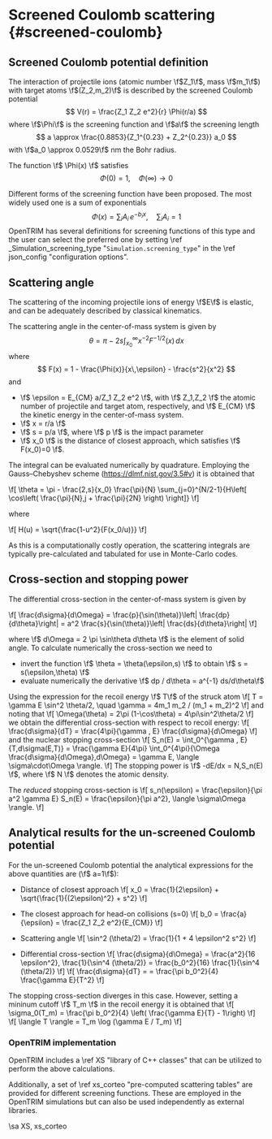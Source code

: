 # Screened Coulomb scattering {#screened-coulomb}

## Screened Coulomb potential definition

The interaction of projectile ions (atomic number \f$Z_1\f$, mass \f$m_1\f$) with target atoms \f$(Z_2,m_2)\f$ is described by the screened Coulomb potential 
$$
V(r) = \frac{Z_1 Z_2 e^2}{r} \Phi(r/a)
$$
where \f$\Phi\f$ is the screening function and \f$a\f$ the screening length
$$
a \approx \frac{0.8853}{Z_1^{0.23} + Z_2^{0.23}} a_0
$$
with \f$a_0 \approx 0.0529\f$ nm the Bohr radius.

The function \f$ \Phi(x) \f$ satisfies
$$
\Phi(0) = 1, \quad \Phi(\infty)\to 0
$$

Different forms of the screening function have been proposed. The most widely used one is a sum of exponentials
$$
\Phi(x) = \sum_i {A_i \, e^{-b_ix}}, \quad \sum_i{A_i}=1
$$
OpenTRIM has several definitions for screening functions of this type and the user can select the preferred one by setting \ref _Simulation_screening_type "`Simulation.screening_type`" in the \ref json_config "configuration options".

## Scattering angle

The scattering of the incoming projectile ions of energy \f$E\f$ is elastic, and can be adequately described by classical kinematics.

The scattering angle in the center-of-mass system is given by
$$
\theta = \pi - 2 s \int_{x_0}^\infty {x^{-2}F^{-1/2}(x)\,dx}
$$
where
$$
F(x) = 1 - \frac{\Phi(x)}{x\,\epsilon} - \frac{s^2}{x^2}
$$
and 
- \f$  \epsilon = E_{CM} a/Z_1 Z_2 e^2 \f$, with \f$ Z_1,Z_2 \f$ the atomic number of projectile and target atom, respectively, and \f$ E_{CM} \f$ the kinetic energy in the center-of-mass system.
- \f$ x = r/a \f$
- \f$ s = p/a \f$, where \f$ p \f$ is the impact parameter
- \f$ x_0 \f$ is the distance of closest approach, which satisfies
\f$ F(x_0)=0 \f$.

The integral can be evaluated numerically by quadrature.
Employing the Gauss–Chebyshev scheme (https://dlmf.nist.gov/3.5#v) it is obtained that
 
 \f[
   \theta = \pi - \frac{2\,s}{x_0} \frac{\pi}{N}
   \sum_{j=0}^{N/2-1}{H\left[ \cos\left( \frac{\pi}{N}\,j + \frac{\pi}{2N} \right) \right]}
 \f]

 where

 \f[
 H(u) = \sqrt{\frac{1-u^2}{F(x_0/u)}}
 \f]

As this is a computationally costly operation, the scattering integrals are typically pre-calculated and tabulated
for use in Monte-Carlo codes. 

## Cross-section and stopping power

The differential cross-section in the center-of-mass system is given by

\f[
  \frac{d\sigma}{d\Omega} = \frac{p}{\sin(\theta)}\left| \frac{dp}{d\theta}\right| = a^2 \frac{s}{\sin(\theta)}\left| \frac{ds}{d\theta}\right|
\f]

where \f$ d\Omega = 2 \pi \sin\theta d\theta \f$ is the element of solid angle. To calculate numerically the cross-section we need to
- invert the function \f$ \theta = \theta(\epsilon,s) \f$ to obtain  \f$ s = s(\epsilon,\theta) \f$
- evaluate numerically the derivative \f$ dp / d\theta = a^{-1} ds/d\theta\f$ 

Using the expression for the recoil energy \f$ T\f$ of the struck atom
\f[
  T = \gamma E \sin^2 \theta/2, \quad \gamma = 4m_1 m_2 / (m_1 + m_2)^2
\f]
and noting that
\f[
  \Omega(\theta) = 2\pi (1-\cos\theta) = 4\pi\sin^2\theta/2
\f]
we obtain the differential cross-section with respect to recoil energy: 
\f[
  \frac{d\sigma}{dT} = \frac{4\pi}{\gamma \, E} \frac{d\sigma}{d\Omega} 
\f]
and the nuclear stopping cross-section
\f[
  S_n(E) = \int_0^{\gamma \, E}{T\,d\sigma(E,T)} = 
  \frac{\gamma E}{4\pi} \int_0^{4\pi}{\Omega \frac{d\sigma}{d\Omega}\,d\Omega} =
  \gamma E\, \langle \sigma\cdot\Omega \rangle.
\f]
The stopping power is \f$ -dE/dx = N\,S_n(E) \f$, where \f$ N \f$ denotes the atomic density.

The *reduced* stopping cross-section is
\f[
  s_n(\epsilon) = \frac{\epsilon}{\pi a^2 \gamma E} S_n(E) = 
  \frac{\epsilon}{\pi a^2}\, \langle \sigma\Omega \rangle.
\f]

## Analytical results for the un-screened Coulomb potential

For the un-screened Coulomb potential the analytical expressions for the above quantities are (\f$ a=1\f$):

- Distance of closest approach
\f[
  x_0 = \frac{1}{2\epsilon} + \sqrt{\frac{1}{(2\epsilon)^2} + s^2}
\f]

- The closest approach for head-on collisions (s=0)
\f[
  b_0 = \frac{a}{\epsilon} = \frac{Z_1 Z_2 e^2}{E_{CM}}
\f]

- Scattering angle
\f[
  \sin^2 (\theta/2) = \frac{1}{1 + 4 \epsilon^2 s^2}
\f]

- Differential cross-section
\f[
  \frac{d\sigma}{d\Omega} = \frac{a^2}{16 \epsilon^2}\, \frac{1}{\sin^4 (\theta/2)} = \frac{b_0^2}{16} \frac{1}{\sin^4 (\theta/2)}
\f]
\f[
  \frac{d\sigma}{dT} = = \frac{\pi b_0^2}{4} \frac{\gamma E}{T^2}
\f]

The stopping cross-section diverges in this case. However, setting a mininum cutoff \f$ T_m \f$ in the recoil energy it is obtained that
\f[
  \sigma_0(T_m) = \frac{\pi b_0^2}{4} \left( \frac{\gamma E}{T} - 1\right)
\f]
\f[
  \langle T \rangle = T_m \log (\gamma E / T_m)
\f]

### OpenTRIM implementation

OpenTRIM includes a \ref XS "library of C++ classes" that can be utilized to perform the above calculations. 

Additionally, a set of \ref xs_corteo "pre-computed scattering tables" are provided for different screening functions. These are employed in the OpenTRIM simulations but can also be used independently as external libraries. 

\sa XS, xs_corteo
